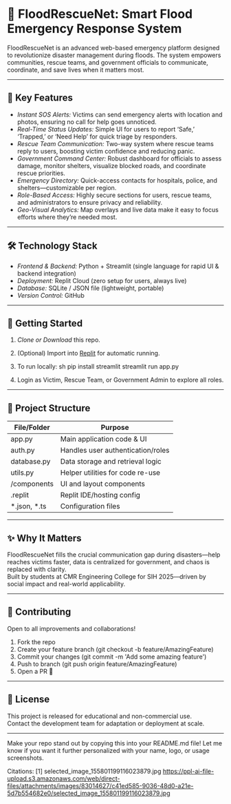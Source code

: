 
# 🚨 FloodRescueNet: Smart Flood Emergency Response System

FloodRescueNet is an advanced web-based emergency platform designed to revolutionize disaster management during floods. The system empowers communities, rescue teams, and government officials to communicate, coordinate, and save lives when it matters most.

***

## 🌟 Key Features

- *Instant SOS Alerts:* Victims can send emergency alerts with location and photos, ensuring no call for help goes unnoticed.
- *Real-Time Status Updates:* Simple UI for users to report ‘Safe,’ ‘Trapped,’ or ‘Need Help’ for quick triage by responders.
- *Rescue Team Communication:* Two-way system where rescue teams reply to users, boosting victim confidence and reducing panic.
- *Government Command Center:* Robust dashboard for officials to assess damage, monitor shelters, visualize blocked roads, and coordinate rescue priorities.
- *Emergency Directory:* Quick-access contacts for hospitals, police, and shelters—customizable per region.
- *Role-Based Access:* Highly secure sections for users, rescue teams, and administrators to ensure privacy and reliability.
- *Geo-Visual Analytics:* Map overlays and live data make it easy to focus efforts where they’re needed most.

***

## 🛠 Technology Stack

- *Frontend & Backend:* Python + Streamlit (single language for rapid UI & backend integration)
- *Deployment:* Replit Cloud (zero setup for users, always live)
- *Database:* SQLite / JSON file (lightweight, portable)
- *Version Control:* GitHub

***

## 🏃 Getting Started

1. *Clone or Download* this repo.
2. (Optional) Import into [Replit](https://replit.com/) for automatic running.
3. To run locally:
   sh
   pip install streamlit
   streamlit run app.py
   
4. Login as Victim, Rescue Team, or Government Admin to explore all roles.

***

## 📁 Project Structure

| File/Folder       | Purpose                                  |
|-------------------|------------------------------------------|
| app.py          | Main application code & UI               |
| auth.py         | Handles user authentication/roles        |
| database.py     | Data storage and retrieval logic         |
| utils.py        | Helper utilities for code re-use         |
| /components     | UI and layout components                 |
| .replit         | Replit IDE/hosting config                |
| *.json, *.ts    | Configuration files                      |

***

## ✨ Why It Matters

FloodRescueNet fills the crucial communication gap during disasters—help reaches victims faster, data is centralized for government, and chaos is replaced with clarity.  
Built by students at CMR Engineering College for SIH 2025—driven by social impact and real-world applicability.

***

## 🤝 Contributing

Open to all improvements and collaborations!  
1. Fork the repo  
2. Create your feature branch (git checkout -b feature/AmazingFeature)
3. Commit your changes (git commit -m 'Add some amazing feature')
4. Push to branch (git push origin feature/AmazingFeature)
5. Open a PR 🚀

***

## 📄 License

This project is released for educational and non-commercial use.  
Contact the development team for adaptation or deployment at scale.

***

Make your repo stand out by copying this into your README.md file!
Let me know if you want it further personalized with your name, logo, or usage screenshots.

Citations:
[1] selected_image_155801199116023879.jpg https://ppl-ai-file-upload.s3.amazonaws.com/web/direct-files/attachments/images/83014627/c41ed585-9036-48d0-a21e-5d7b554682e0/selected_image_155801199116023879.jpg
